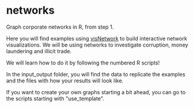 # networks
Graph corporate networks in R, from step 1.

Here you will find examples using [visNetwork](http://datastorm-open.github.io/visNetwork/) to build interactive network visualizations. We will be using networks to investigate corruption, money laundering and illicit trade.

We will learn how to do it by following the numbered R scripts!

In the input_output folder, you will find the data to replicate the examples and the files with how your results will look like.

If you want to create your own graphs starting a bit ahead, you can go to the scripts starting with "use_template". 
